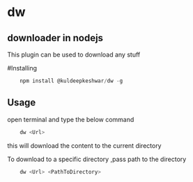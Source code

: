 # dw 
## downloader in nodejs

This plugin can be used to download any stuff


#Installing

```javascript
    npm install @kuldeepkeshwar/dw -g
```
## Usage
open terminal and type the below command
```javascript
    dw <Url>
```
this will download the content to the current directory 

To download to a specific directory ,pass path to the directory
```javascript
    dw <Url> <PathToDirectory>
```
